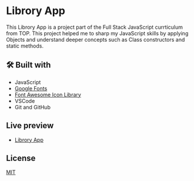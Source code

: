 # Librory App

This Librory App is a project part of the Full Stack JavaScript currticulum from TOP. This project helped me to sharp my JavaScript skills by applying Objects and understand deeper concepts such as Class constructors and static methods. 

## 🛠️ Built with

- JavaScript
- [Google Fonts](https://fonts.google.com/specimen/Poppins "Google Fonts")
- [Font Awesome Icon Library](https://fontawesome.com/ "Font Awesome Icon Library")
- VSCode
- Git and GitHub

## Live preview

- [Librory App](https://kazmonroy.github.io/librory/ "Librory App")

## License

[MIT](https://choosealicense.com/licenses/mit/)

